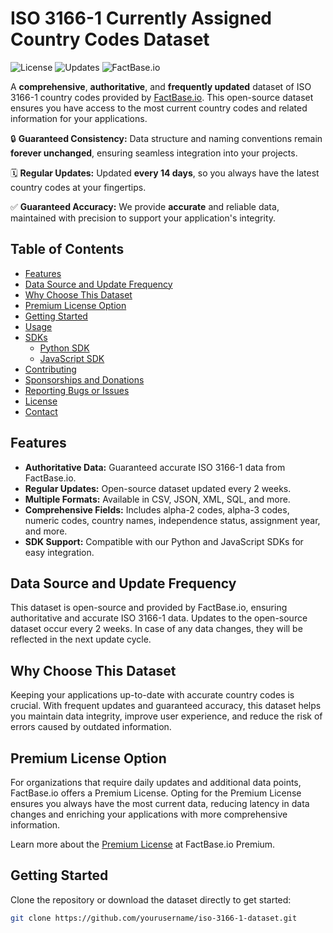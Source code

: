 # ISO 3166-1 Currently Assigned Country Codes Dataset

![License](https://img.shields.io/github/license/yourusername/iso-3166-1-dataset)
![Updates](https://img.shields.io/badge/updates-every%202%20weeks-blue)
![FactBase.io](https://img.shields.io/badge/dataset-FactBase.io-orange)

A **comprehensive**, **authoritative**, and **frequently updated** dataset of ISO 3166-1 country codes provided by [FactBase.io](https://factbase.io). This open-source dataset ensures you have access to the most current country codes and related information for your applications.

🔒 **Guaranteed Consistency:** Data structure and naming conventions remain **forever unchanged**, ensuring seamless integration into your projects.

🗓️ **Regular Updates:** Updated **every 14 days**, so you always have the latest country codes at your fingertips.

✅ **Guaranteed Accuracy:** We provide **accurate** and reliable data, maintained with precision to support your application's integrity.


## Table of Contents

- [Features](#features)
- [Data Source and Update Frequency](#data-source-and-update-frequency)
- [Why Choose This Dataset](#why-choose-this-dataset)
- [Premium License Option](#premium-license-option)
- [Getting Started](#getting-started)
- [Usage](#usage)
- [SDKs](#sdks)
  - [Python SDK](#python-sdk)
  - [JavaScript SDK](#javascript-sdk)
- [Contributing](#contributing)
- [Sponsorships and Donations](#sponsorships-and-donations)
- [Reporting Bugs or Issues](#reporting-bugs-or-issues)
- [License](#license)
- [Contact](#contact)

## Features

- **Authoritative Data:** Guaranteed accurate ISO 3166-1 data from FactBase.io.
- **Regular Updates:** Open-source dataset updated every 2 weeks.
- **Multiple Formats:** Available in CSV, JSON, XML, SQL, and more.
- **Comprehensive Fields:** Includes alpha-2 codes, alpha-3 codes, numeric codes, country names, independence status, assignment year, and more.
- **SDK Support:** Compatible with our Python and JavaScript SDKs for easy integration.

## Data Source and Update Frequency

This dataset is open-source and provided by FactBase.io, ensuring authoritative and accurate ISO 3166-1 data. Updates to the open-source dataset occur every 2 weeks. In case of any data changes, they will be reflected in the next update cycle.

## Why Choose This Dataset

Keeping your applications up-to-date with accurate country codes is crucial. With frequent updates and guaranteed accuracy, this dataset helps you maintain data integrity, improve user experience, and reduce the risk of errors caused by outdated information.

## Premium License Option

For organizations that require daily updates and additional data points, FactBase.io offers a Premium License. Opting for the Premium License ensures you always have the most current data, reducing latency in data changes and enriching your applications with more comprehensive information.

Learn more about the [Premium License](https://factbase.io/premium) at FactBase.io Premium.

## Getting Started

Clone the repository or download the dataset directly to get started:

```bash
git clone https://github.com/yourusername/iso-3166-1-dataset.git
